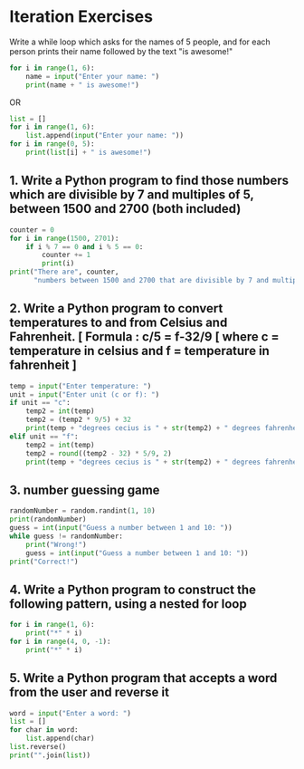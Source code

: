 # Iteration Exercises

Write a while loop which asks for the names of 5 people, and for each person prints their name followed by the text "is awesome!"

```python
for i in range(1, 6):
    name = input("Enter your name: ")
    print(name + " is awesome!")
```

OR

```python
list = []
for i in range(1, 6):
    list.append(input("Enter your name: "))
for i in range(0, 5):
    print(list[i] + " is awesome!")
```

## 1. Write a Python program to find those numbers which are divisible by 7 and multiples of 5, between 1500 and 2700 (both included)

```python
counter = 0
for i in range(1500, 2701):
    if i % 7 == 0 and i % 5 == 0:
        counter += 1
        print(i)
print("There are", counter,
      "numbers between 1500 and 2700 that are divisible by 7 and multiples of 5.")
```

## 2. Write a Python program to convert temperatures to and from Celsius and Fahrenheit. [ Formula : c/5 = f-32/9 [ where c = temperature in celsius and f = temperature in fahrenheit ]

```python
temp = input("Enter temperature: ")
unit = input("Enter unit (c or f): ")
if unit == "c":
    temp2 = int(temp)
    temp2 = (temp2 * 9/5) + 32
    print(temp + "degrees cecius is " + str(temp2) + " degrees fahrenheit")
elif unit == "f":
    temp2 = int(temp)
    temp2 = round((temp2 - 32) * 5/9, 2)
    print(temp + "degrees cecius is " + str(temp2) + " degrees fahrenheit")
```

## 3. number guessing game

```python
randomNumber = random.randint(1, 10)
print(randomNumber)
guess = int(input("Guess a number between 1 and 10: "))
while guess != randomNumber:
    print("Wrong!")
    guess = int(input("Guess a number between 1 and 10: "))
print("Correct!")
```

## 4. Write a Python program to construct the following pattern, using a nested for loop

```python
for i in range(1, 6):
    print("*" * i)
for i in range(4, 0, -1):
    print("*" * i)
```

## 5. Write a Python program that accepts a word from the user and reverse it

```python
word = input("Enter a word: ")
list = []
for char in word:
    list.append(char)
list.reverse()
print("".join(list))
```
